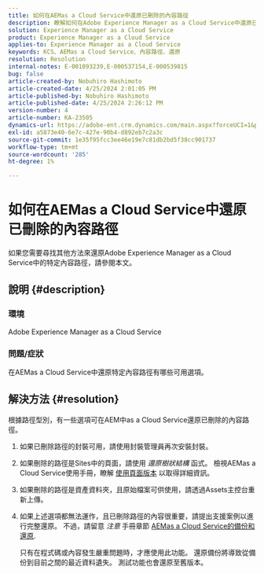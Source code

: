 ```yaml
---
title: 如何在AEMas a Cloud Service中還原已刪除的內容路徑
description: 瞭解如何在Adobe Experience Manager as a Cloud Service中還原已刪除的內容路徑。
solution: Experience Manager as a Cloud Service
product: Experience Manager as a Cloud Service
applies-to: Experience Manager as a Cloud Service
keywords: KCS、AEMas a Cloud Service、內容路徑、還原
resolution: Resolution
internal-notes: E-001093239,E-000537154,E-000539815
bug: false
article-created-by: Nobuhiro Hashimoto
article-created-date: 4/25/2024 2:01:05 PM
article-published-by: Nobuhiro Hashimoto
article-published-date: 4/25/2024 2:26:12 PM
version-number: 4
article-number: KA-23505
dynamics-url: https://adobe-ent.crm.dynamics.com/main.aspx?forceUCI=1&pagetype=entityrecord&etn=knowledgearticle&id=c7dcc23d-0c03-ef11-a1fe-6045bd006704
exl-id: a5873e40-6e7c-427e-90b4-d892eb7c2a3c
source-git-commit: 1e35f95fcc3ee46e19e7c81db2bd5f38cc901737
workflow-type: tm+mt
source-wordcount: '285'
ht-degree: 1%

---
```


# 如何在AEMas a Cloud Service中還原已刪除的內容路徑


如果您需要尋找其他方法來還原Adobe Experience Manager as a Cloud Service中的特定內容路徑，請參閱本文。

## 說明 {#description}


### <b>環境</b>

Adobe Experience Manager as a Cloud Service



### <b>問題/症狀</b>

在AEMas a Cloud Service中還原特定內容路徑有哪些可用選項。


## 解決方法 {#resolution}


根據路徑型別，有一些選項可在AEM中as a Cloud Service還原已刪除的內容路徑。

1. 如果已刪除路徑的封裝可用，請使用封裝管理員再次安裝封裝。


2. 如果刪除的路徑是Sites中的頁面，請使用 *還原樹狀結構* 函式。 檢視AEMas a Cloud Service使用手冊，瞭解 [使用頁面版本](https://experienceleague.adobe.com/docs/experience-manager-cloud-service/content/sites/authoring/features/page-versions.html) 以取得詳細資訊。


3. 如果刪除的路徑是資產資料夾，且原始檔案可供使用，請透過Assets主控台重新上傳。


4. 如果上述選項都無法運作，且已刪除路徑的內容很重要，請提出支援案例以進行完整還原。 不過，請留意 *注意* 手冊章節 [AEMas a Cloud Service的備份和還原](https://experienceleague.adobe.com/docs/experience-manager-cloud-service/content/operations/backup.html).

   只有在程式碼或內容發生嚴重問題時，才應使用此功能。 還原備份將導致從備份到目前之間的最近資料遺失。 測試功能也會還原至舊版本。
